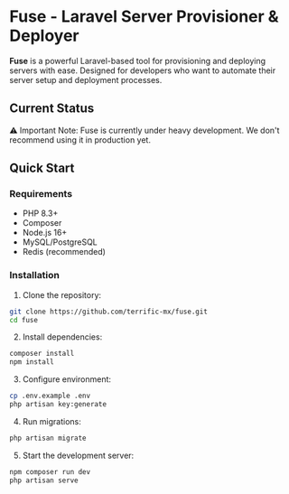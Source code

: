 # Fuse - Laravel Server Provisioner & Deployer

**Fuse** is a powerful Laravel-based tool for provisioning and deploying servers with ease. Designed for developers who want to automate their server setup and deployment processes.

## Current Status

⚠️ Important Note: Fuse is currently under heavy development. We don't recommend using it in production yet.

## Quick Start

### Requirements
- PHP 8.3+
- Composer
- Node.js 16+
- MySQL/PostgreSQL
- Redis (recommended)

### Installation

1. Clone the repository:
```bash
git clone https://github.com/terrific-mx/fuse.git
cd fuse
```

2. Install dependencies:
```bash
composer install
npm install
```

3. Configure environment:
```bash
cp .env.example .env
php artisan key:generate
```

4. Run migrations:
```bash
php artisan migrate
```

5. Start the development server:
```bash
npm composer run dev
php artisan serve
```
